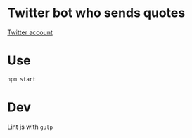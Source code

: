 Twitter bot who sends quotes
============================

[Twitter account](http://i.imgur.com/yvWEbLq.png)

# Use

```bash
npm start
```

# Dev

Lint js with `gulp`
